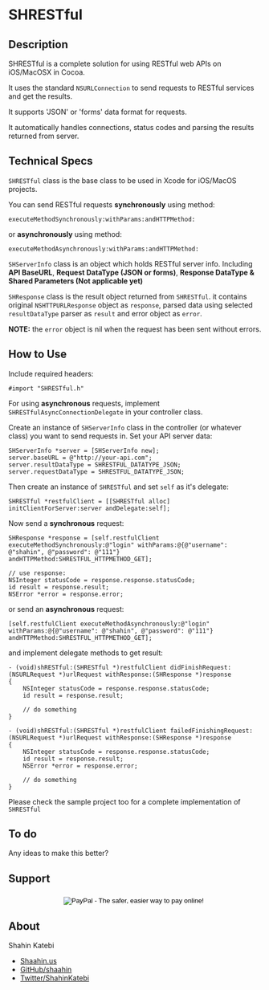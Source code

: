 SHRESTful
=========

## Description
SHRESTful is a complete solution for using RESTful web APIs on iOS/MacOSX in Cocoa.

It uses the standard `NSURLConnection` to send requests to RESTful services and get the results.

It supports 'JSON' or 'forms' data format for requests.

It automatically handles connections, status codes and parsing the results returned from server.

## Technical Specs
`SHRESTful` class is the base class to be used in Xcode for iOS/MacOS projects.

You can send RESTful requests **synchronously** using method:

`executeMethodSynchronously:withParams:andHTTPMethod:`

or **asynchronously** using method:

`executeMethodAsynchronously:withParams:andHTTPMethod:`

`SHServerInfo` class is an object which holds RESTful server info. Including **API BaseURL**, **Request DataType (JSON or forms)**, **Response DataType & Shared Parameters (Not applicable yet)** 

`SHResponse` class is the result object returned from `SHRESTful`. it contains original `NSHTTPURLResponse` object as `response`, parsed data using selected `resultDataType` parser as `result` and error object as `error`.

**NOTE:** the `error` object is nil when the request has been sent without errors.

## How to Use
Include required headers:

	#import "SHRESTful.h"

For using **asynchronous** requests, implement `SHRESTfulAsyncConnectionDelegate` in your controller class.

Create an instance of `SHServerInfo` class in the controller (or whatever class) you want to send requests in.
Set your API server data:

	SHServerInfo *server = [SHServerInfo new];
    server.baseURL = @"http://your-api.com";
    server.resultDataType = SHRESTFUL_DATATYPE_JSON;
    server.requestDataType = SHRESTFUL_DATATYPE_JSON;


Then create an instance of `SHRESTful` and set `self` as it's delegate:

	SHRESTful *restfulClient = [[SHRESTful alloc] initClientForServer:server andDelegate:self];
	
Now send a **synchronous** request:

	SHResponse *response = [self.restfulClient executeMethodSynchronously:@"login" withParams:@{@"username": @"shahin", @"password": @"111"} andHTTPMethod:SHRESTFUL_HTTPMETHOD_GET];
	
	// use response:
	NSInteger statusCode = response.response.statusCode;
	id result = response.result;
    NSError *error = response.error;
	
or send an **asynchronous** request:

	[self.restfulClient executeMethodAsynchronously:@"login" withParams:@{@"username": @"shahin", @"password": @"111"} andHTTPMethod:SHRESTFUL_HTTPMETHOD_GET];
	
and implement delegate methods to get result:

	- (void)shRESTful:(SHRESTful *)restfulClient didFinishRequest:(NSURLRequest *)urlRequest withResponse:(SHResponse *)response
	{
		NSInteger statusCode = response.response.statusCode;
		id result = response.result;

		// do something
	}
	
	- (void)shRESTful:(SHRESTful *)restfulClient failedFinishingRequest:(NSURLRequest *)urlRequest withResponse:(SHResponse *)response
	{
    	NSInteger statusCode = response.response.statusCode;
    	id result = response.result;
    	NSError *error = response.error;
    	
    	// do something
	}

Please check the sample project too for a complete implementation of `SHRESTful`

## To do
Any ideas to make this better?


## Support

<form action="https://www.paypal.com/cgi-bin/webscr" method="post" style="text-align: center; padding-top:5px">
<input type="hidden" name="cmd" value="_s-xclick">
<input type="hidden" name="hosted_button_id" value="MZ4LKCTHYX5LQ">
<input type="image" src="https://www.paypalobjects.com/en_US/i/btn/btn_donate_LG.gif" border="0" name="submit" alt="PayPal - The safer, easier way to pay online!">
<img alt="" border="0" src="https://www.paypalobjects.com/en_US/i/scr/pixel.gif" width="1" height="1">
</form>


## About

Shahin Katebi

- [Shaahin.us](http://shaahin.us)
- [GitHub/shaahin](http://github.com/shaahin)
- [Twitter/ShahinKatebi](http://twitter.com/ShahinKatebi)
